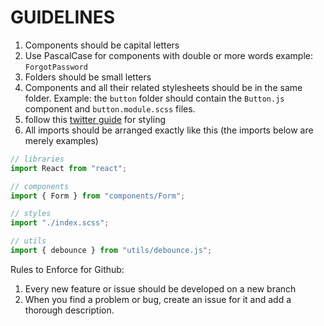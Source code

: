 # GUIDELINES

1. Components should be capital letters
2. Use PascalCase for components with double or more words example: `ForgotPassword`
3. Folders should be small letters
4. Components and all their related stylesheets should be in the same folder. Example: the `button` folder should contain the `Button.js` component and `button.module.scss` files.
5. follow this [twitter guide](https://dev.to/pritampatil/12-css-best-practices-by-twitter-2fap) for styling
6. All imports should be arranged exactly like this (the imports below are merely examples)

```js
// libraries
import React from "react";

// components
import { Form } from "components/Form";

// styles
import "./index.scss";

// utils
import { debounce } from "utils/debounce.js";
```

Rules to Enforce for Github:

1. Every new feature or issue should be developed on a new branch
2. When you find a problem or bug, create an issue for it and add a thorough description.
